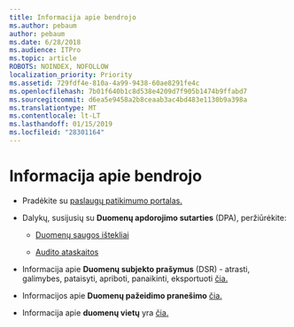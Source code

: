 ```yaml
---
title: Informacija apie bendrojo
ms.author: pebaum
author: pebaum
ms.date: 6/28/2018
ms.audience: ITPro
ms.topic: article
ROBOTS: NOINDEX, NOFOLLOW
localization_priority: Priority
ms.assetid: 729fdf4e-810a-4a99-9438-60ae8291fe4c
ms.openlocfilehash: 7b01f640b1c8d538e4209d7f905b1474b9ffabd7
ms.sourcegitcommit: d6ea5e9458a2b8ceaab3ac4bd483e1130b9a398a
ms.translationtype: MT
ms.contentlocale: lt-LT
ms.lasthandoff: 01/15/2019
ms.locfileid: "28301164"
---
```

# <a name="information-about-gdpr"></a>Informacija apie bendrojo

- Pradėkite su [paslaugų patikimumo portalas.](https://servicetrust.microsoft.com/ViewPage/GDPRGetStarted)
    
- Dalykų, susijusių su **Duomenų apdorojimo sutarties** (DPA), peržiūrėkite: 
    
  - [Duomenų saugos ištekliai](https://servicetrust.microsoft.com/ViewPage/TrustDocuments)
    
  - [Audito ataskaitos](https://servicetrust.microsoft.com/ViewPage/MSComplianceGuide)
    
- Informacija apie **Duomenų subjekto prašymus** (DSR) - atrasti, galimybes, pataisyti, apriboti, panaikinti, eksportuoti [čia.](https://docs.microsoft.com/en-us/microsoft-365/compliance/gdpr-dsr-office365)
    
- Informacijos apie **Duomenų pažeidimo pranešimo** [čia.](https://servicetrust.microsoft.com/ViewPage/GDPRBreach)
    
- Informacija apie **duomenų vietų** yra [čia.](https://products.office.com/en-us/where-is-your-data-located?ms.officeurl=datamaps&amp;geo=All#All)
    

